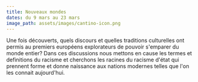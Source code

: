 ```yaml
---
title: Nouveaux mondes
dates: du 9 mars au 23 mars
image_path: assets/images/cantino-icon.png
---
```

Une fois découverts, quels discours et quelles traditions culturelles ont permis au premiers européens explorateurs de pouvoir s'emparer du monde entier? Dans ces discussions nous mettons en cause les termes et definitions du racisme et cherchons les racines du racisme d'état qui prennent forme et donne naissance aux nations modernes telles que l'on les connait aujourd'hui. 